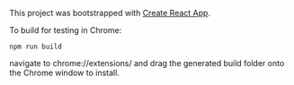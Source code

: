 This project was bootstrapped with [Create React App](https://github.com/facebookincubator/create-react-app).

To build for testing in Chrome:
```
npm run build
```
navigate to chrome://extensions/ and drag the generated build folder onto the Chrome window to install.
